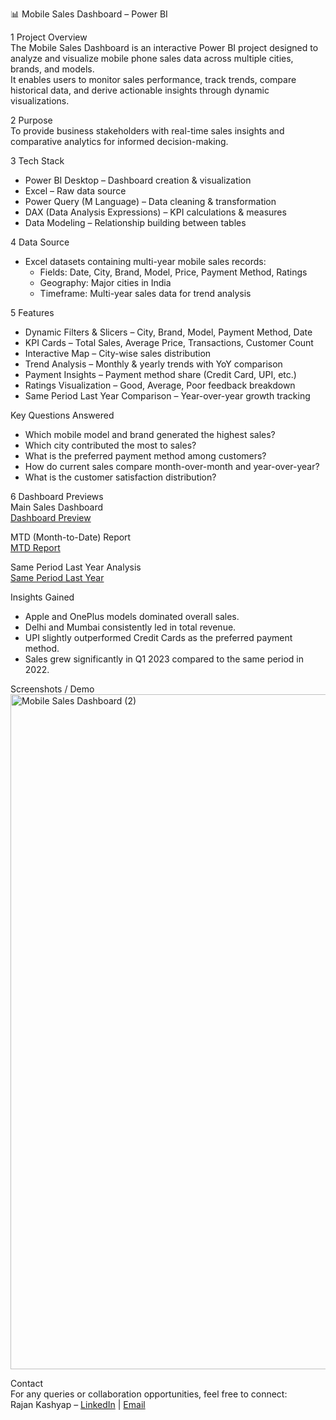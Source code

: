 📊 Mobile Sales Dashboard – Power BI  

1 Project Overview  
The Mobile Sales Dashboard is an interactive Power BI project designed to analyze and visualize mobile phone sales data across multiple cities, brands, and models.  
It enables users to monitor sales performance, track trends, compare historical data, and derive actionable insights through dynamic visualizations.  

2 Purpose  
To provide business stakeholders with real-time sales insights and comparative analytics for informed decision-making.  

3 Tech Stack  
- Power BI Desktop – Dashboard creation & visualization  
- Excel – Raw data source  
- Power Query (M Language) – Data cleaning & transformation  
- DAX (Data Analysis Expressions) – KPI calculations & measures  
- Data Modeling – Relationship building between tables  

4 Data Source  
- Excel datasets containing multi-year mobile sales records:  
  - Fields: Date, City, Brand, Model, Price, Payment Method, Ratings  
  - Geography: Major cities in India  
  - Timeframe: Multi-year sales data for trend analysis  

5 Features  
- Dynamic Filters & Slicers – City, Brand, Model, Payment Method, Date  
- KPI Cards – Total Sales, Average Price, Transactions, Customer Count  
- Interactive Map – City-wise sales distribution  
- Trend Analysis – Monthly & yearly trends with YoY comparison  
- Payment Insights – Payment method share (Credit Card, UPI, etc.)  
- Ratings Visualization – Good, Average, Poor feedback breakdown  
- Same Period Last Year Comparison – Year-over-year growth tracking  

Key Questions Answered  
- Which mobile model and brand generated the highest sales?  
- Which city contributed the most to sales?  
- What is the preferred payment method among customers?  
- How do current sales compare month-over-month and year-over-year?  
- What is the customer satisfaction distribution?  

6 Dashboard Previews  
Main Sales Dashboard  
[Dashboard Preview](Mobile%20Sales%20Dashboard.png)  

MTD (Month-to-Date) Report  
[MTD Report](MTD%20report.png)  

Same Period Last Year Analysis  
[Same Period Last Year](Same%20Period%20Last%20Year.png)  

Insights Gained  
- Apple and OnePlus models dominated overall sales.  
- Delhi and Mumbai consistently led in total revenue.  
- UPI slightly outperformed Credit Cards as the preferred payment method.  
- Sales grew significantly in Q1 2023 compared to the same period in 2022.

Screenshots / Demo 
<img width="1920" height="1080" alt="Mobile Sales Dashboard (2)" src="https://github.com/user-attachments/assets/2760be6b-fe7e-4a1b-a023-c9c360215ca0" />

Contact  
For any queries or collaboration opportunities, feel free to connect:  
Rajan Kashyap – [LinkedIn](linkedin.com/in/rajan-kashyap-ab7ba333b) | [Email](rajankashyaplucky@gmail.com)  
